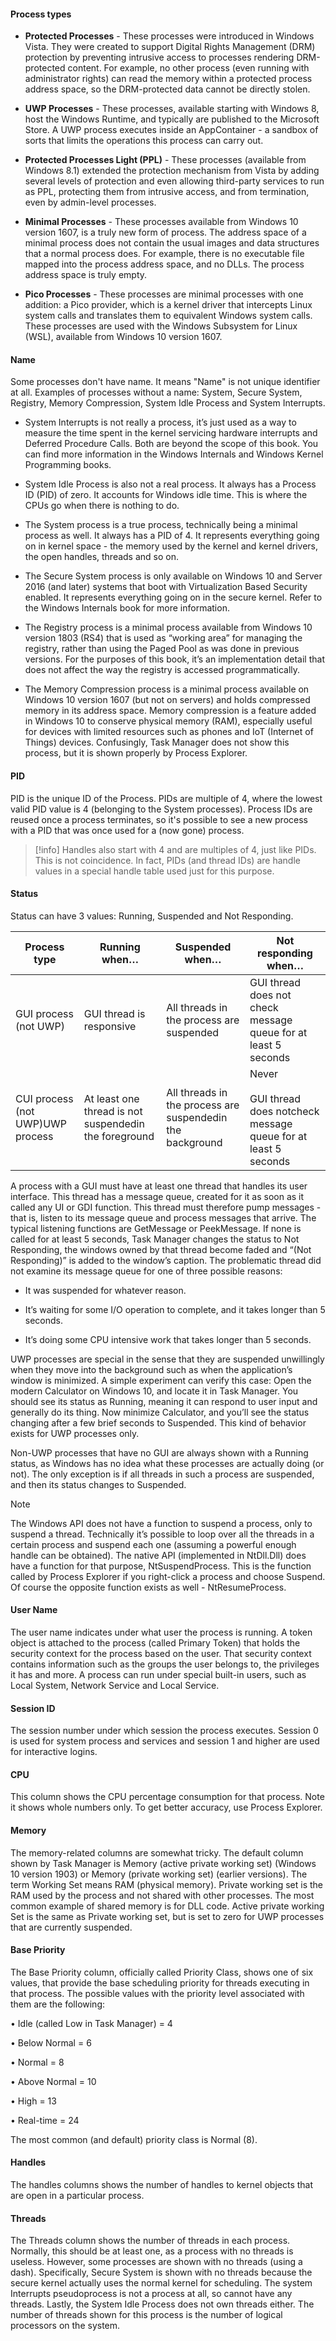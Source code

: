 #### Process types

- **Protected Processes** - These processes were introduced in Windows Vista. They were created to support Digital Rights Management (DRM) protection by preventing intrusive access to processes rendering DRM-protected content. For example, no other process (even running with administrator rights) can read the memory within a protected process address space, so the DRM-protected data cannot be directly stolen.

- **UWP Processes** - These processes, available starting with Windows 8, host the Windows Runtime, and typically are published to the Microsoft Store. A UWP process executes inside an AppContainer - a sandbox of sorts that limits the operations this process can carry out.

- **Protected Processes Light (PPL)** - These processes (available from Windows 8.1) extended the protection mechanism from Vista by adding several levels of protection and even allowing third-party services to run as PPL, protecting them from intrusive access, and from termination, even by admin-level processes.

- **Minimal Processes** - These processes available from Windows 10 version 1607, is a truly new form of process. The address space of a minimal process does not contain the usual images and data structures that a normal process does. For example, there is no executable file mapped into the process address space, and no DLLs. The process address space is truly empty.

- **Pico Processes** - These processes are minimal processes with one addition: a Pico provider, which is a kernel driver that intercepts Linux system calls and translates them to equivalent Windows system calls. These processes are used with the Windows Subsystem for Linux (WSL), available from Windows 10 version 1607.

#### Name

Some processes don't have name. It means "Name" is not unique identifier at all. Examples of processes without a name: System, Secure System, Registry, Memory Compression, System Idle Process and System Interrupts.

- System Interrupts is not really a process, it’s just used as a way to measure the time spent in the kernel servicing hardware interrupts and Deferred Procedure Calls. Both are beyond the scope of this book. You can find more information in the Windows Internals and Windows Kernel Programming books.

- System Idle Process is also not a real process. It always has a Process ID (PID) of zero. It accounts for Windows idle time. This is where the CPUs go when there is nothing to do.

- The System process is a true process, technically being a minimal process as well. It always has a PID of 4. It represents everything going on in kernel space - the memory used by the kernel and kernel drivers, the open handles, threads and so on.

- The Secure System process is only available on Windows 10 and Server 2016 (and later) systems that boot with Virtualization Based Security enabled. It represents everything going on in the secure kernel. Refer to the Windows Internals book for more information.

- The Registry process is a minimal process available from Windows 10 version 1803 (RS4) that is used as “working area” for managing the registry, rather than using the Paged Pool as was done in previous versions. For the purposes of this book, it’s an implementation detail that does not affect the way the registry is accessed programmatically.

- The Memory Compression process is a minimal process available on Windows 10 version 1607 (but not on servers) and holds compressed memory in its address space. Memory compression is a feature added in Windows 10 to conserve physical memory (RAM), especially useful for devices with limited resources such as phones and IoT (Internet of Things) devices. Confusingly, Task Manager does not show this process, but it is shown properly by Process Explorer.

#### PID

PID is the unique ID of the Process. PIDs are multiple of 4, where the lowest valid PID value is 4 (belonging to the System processes). Process IDs are reused once a process terminates, so it's possible to see a new process with a PID that was once used for a (now gone) process. 

> [!info] 
>  Handles also start with 4 and are multiples of 4, just like PIDs. This is not coincidence. In fact, PIDs (and thread IDs) are handle values in a special handle table used just for this purpose.

#### Status

Status can have 3 values: Running, Suspended and Not Responding.

| Process type                     | Running when…                                         | Suspended when…                                           | Not responding when…                                                       |
| -------------------------------- | ----------------------------------------------------- | --------------------------------------------------------- | -------------------------------------------------------------------------- |
| GUI process (not UWP)            | GUI thread is responsive                              | All threads in the process are suspended                  | GUI thread does not check message queue for at least 5 seconds             |
| CUI process (not UWP)UWP process | At least one thread is not suspendedin the foreground | All threads in the process are suspendedin the background | Never<br><br>GUI thread does notcheck message queue for at least 5 seconds |
A process with a GUI must have at least one thread that handles its user interface. This thread has a message queue, created for it as soon as it called any UI or GDI function. This thread must therefore pump messages - that is, listen to its message queue and process messages that arrive. The typical listening functions are GetMessage or PeekMessage. If none is called for at least 5 seconds, Task Manager changes the status to Not Responding, the windows owned by that thread become faded and “(Not Responding)” is added to the window’s caption. The problematic thread did not examine its message queue for one of three possible reasons:

- It was suspended for whatever reason.

- It’s waiting for some I/O operation to complete, and it takes longer than 5 seconds.

- It’s doing some CPU intensive work that takes longer than 5 seconds.

UWP processes are special in the sense that they are suspended unwillingly when they move into the background such as when the application’s window is minimized. A simple experiment can verify this case: Open the modern Calculator on Windows 10, and locate it in Task Manager. You should see its status as Running, meaning it can respond to user input and generally do its thing. Now minimize Calculator, and you’ll see the status changing after a few brief seconds to Suspended. This kind of behavior exists for UWP processes only.

Non-UWP processes that have no GUI are always shown with a Running status, as Windows has no idea what these processes are actually doing (or not). The only exception is if all threads in such a process are suspended, and then its status changes to Suspended.

> [!note] 
>  The Windows API does not have a function to suspend a process, only to suspend a thread. Technically it’s possible to loop over all the threads in a certain process and suspend each one (assuming a powerful enough handle can be obtained). The native API (implemented in NtDll.Dll) does have a function for that purpose, NtSuspendProcess. This is the function called by Process Explorer if you right-click a process and choose Suspend. Of course the opposite function exists as well - NtResumeProcess.

#### User Name 

The user name indicates under what user the process is running. A token object is attached to the process (called Primary Token) that holds the security context for the process based on the user. That security context contains information such as the groups the user belongs to, the privileges it has and more. A process can run under special built-in users, such as Local System, Network Service and Local Service. 

#### Session ID

The session number under which session the process executes. Session 0 is used for system process and services and session 1 and higher are used for interactive logins.

#### CPU

This column shows the CPU percentage consumption for that process. Note it shows whole numbers only. To get better accuracy, use Process Explorer.

#### Memory

The memory-related columns are somewhat tricky. The default column shown by Task Manager is Memory (active private working set) (Windows 10 version 1903) or Memory (private working set) (earlier versions). The term Working Set means RAM (physical memory). Private working set is the RAM used by the process and not shared with other processes. The most common example of shared memory is for DLL code. Active private working Set is the same as Private working set, but is set to zero for UWP processes that are currently suspended.

#### Base Priority

The Base Priority column, officially called Priority Class, shows one of six values, that provide the base scheduling priority for threads executing in that process. The possible values with the priority level associated with them are the following:

• Idle (called Low in Task Manager) = 4

• Below Normal = 6

• Normal = 8

• Above Normal = 10

• High = 13

• Real-time = 24

The most common (and default) priority class is Normal (8).

#### Handles

The handles columns shows the number of handles to kernel objects that are open in a particular process.

#### Threads

The Threads column shows the number of threads in each process. Normally, this should be at least one, as a process with no threads is useless. However, some processes are shown with no threads (using a dash). Specifically, Secure System is shown with no threads because the secure kernel actually uses the normal kernel for scheduling. The system Interrupts pseudoprocess is not a process at all, so cannot have any threads. Lastly, the System Idle Process does not own threads either. The number of threads shown for this process is the number of logical processors on the system.